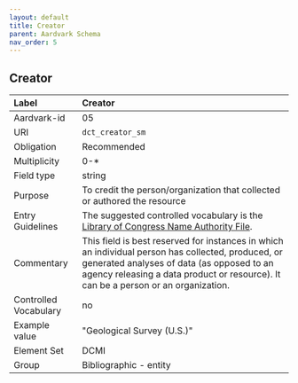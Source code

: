 ```yaml
---
layout: default
title: Creator
parent: Aardvark Schema
nav_order: 5
---
```


## Creator

| Label                 | Creator                 |
|:----------------------|:------------------------|
| Aardvark-id           | 05                      |
| URI                   | `dct_creator_sm`        |
| Obligation            | Recommended             |
| Multiplicity          | 0-\*                    |
| Field type            | string                  |
| Purpose               | To credit the person/organization that collected or authored the resource |
| Entry Guidelines      | The suggested controlled vocabulary is the [Library of Congress Name Authority File](https://id.loc.gov/authorities/names.html). |
| Commentary            | This field is best reserved for instances in which an individual person has collected, produced, or generated analyses of data (as opposed to an agency releasing a data product or resource). It can be a person or an organization. |
| Controlled Vocabulary | no                      |
| Example value         | "Geological Survey (U.S.)" |
| Element Set           | DCMI                    |
| Group                 | Bibliographic - entity  |
